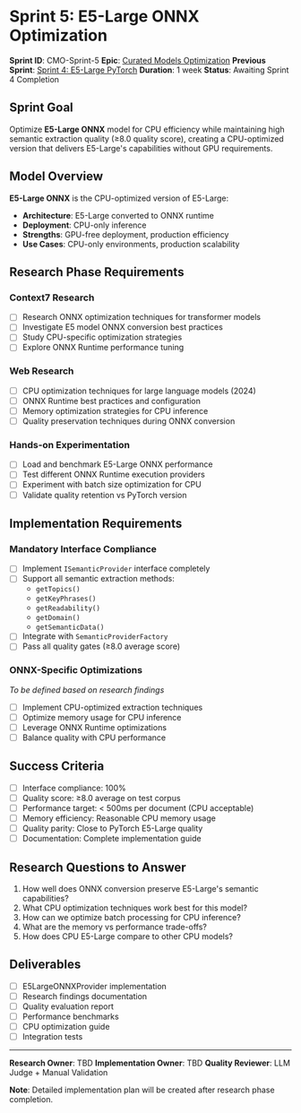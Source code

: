 # Sprint 5: E5-Large ONNX Optimization

**Sprint ID**: CMO-Sprint-5
**Epic**: [Curated Models Optimization](../EPIC-OVERVIEW.md)
**Previous Sprint**: [Sprint 4: E5-Large PyTorch](Sprint-4-E5-Large-PyTorch.md)
**Duration**: 1 week
**Status**: Awaiting Sprint 4 Completion

## Sprint Goal

Optimize **E5-Large ONNX** model for CPU efficiency while maintaining high semantic extraction quality (≥8.0 quality score), creating a CPU-optimized version that delivers E5-Large's capabilities without GPU requirements.

## Model Overview

**E5-Large ONNX** is the CPU-optimized version of E5-Large:
- **Architecture**: E5-Large converted to ONNX runtime
- **Deployment**: CPU-only inference
- **Strengths**: GPU-free deployment, production efficiency
- **Use Cases**: CPU-only environments, production scalability

## Research Phase Requirements

### Context7 Research
- [ ] Research ONNX optimization techniques for transformer models
- [ ] Investigate E5 model ONNX conversion best practices
- [ ] Study CPU-specific optimization strategies
- [ ] Explore ONNX Runtime performance tuning

### Web Research
- [ ] CPU optimization techniques for large language models (2024)
- [ ] ONNX Runtime best practices and configuration
- [ ] Memory optimization strategies for CPU inference
- [ ] Quality preservation techniques during ONNX conversion

### Hands-on Experimentation
- [ ] Load and benchmark E5-Large ONNX performance
- [ ] Test different ONNX Runtime execution providers
- [ ] Experiment with batch size optimization for CPU
- [ ] Validate quality retention vs PyTorch version

## Implementation Requirements

### Mandatory Interface Compliance
- [ ] Implement `ISemanticProvider` interface completely
- [ ] Support all semantic extraction methods:
  - `getTopics()`
  - `getKeyPhrases()`
  - `getReadability()`
  - `getDomain()`
  - `getSemanticData()`
- [ ] Integrate with `SemanticProviderFactory`
- [ ] Pass all quality gates (≥8.0 average score)

### ONNX-Specific Optimizations
*To be defined based on research findings*
- [ ] Implement CPU-optimized extraction techniques
- [ ] Optimize memory usage for CPU inference
- [ ] Leverage ONNX Runtime optimizations
- [ ] Balance quality with CPU performance

## Success Criteria

- [ ] Interface compliance: 100%
- [ ] Quality score: ≥8.0 average on test corpus
- [ ] Performance target: < 500ms per document (CPU acceptable)
- [ ] Memory efficiency: Reasonable CPU memory usage
- [ ] Quality parity: Close to PyTorch E5-Large quality
- [ ] Documentation: Complete implementation guide

## Research Questions to Answer

1. How well does ONNX conversion preserve E5-Large's semantic capabilities?
2. What CPU optimization techniques work best for this model?
3. How can we optimize batch processing for CPU inference?
4. What are the memory vs performance trade-offs?
5. How does CPU E5-Large compare to other CPU models?

## Deliverables

- [ ] E5LargeONNXProvider implementation
- [ ] Research findings documentation
- [ ] Quality evaluation report
- [ ] Performance benchmarks
- [ ] CPU optimization guide
- [ ] Integration tests

---

**Research Owner**: TBD
**Implementation Owner**: TBD
**Quality Reviewer**: LLM Judge + Manual Validation

**Note**: Detailed implementation plan will be created after research phase completion.